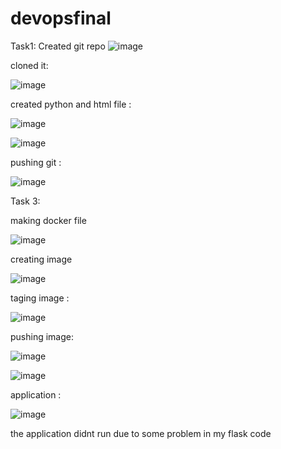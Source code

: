 # devopsfinal
Task1: 
Created git repo
![image](https://github.com/user-attachments/assets/d8fb2d59-ce59-4784-a0ef-94d389889893)

cloned it:

![image](https://github.com/user-attachments/assets/785f470a-c606-4b25-a58d-eb21040d7514)


created python and html file :

![image](https://github.com/user-attachments/assets/84cdd085-d36d-447d-b499-26c367ca4f79)

![image](https://github.com/user-attachments/assets/e4d2ee8e-70c2-474f-8150-9506815d52c0)



pushing git :


![image](https://github.com/user-attachments/assets/860814d9-e1eb-4a7d-bcac-910709f2b360)


Task 3:

making docker file

![image](https://github.com/user-attachments/assets/7de0e63c-78fa-4be2-8ed9-156b89adff9d)

creating image 

![image](https://github.com/user-attachments/assets/d6aaa36a-c42e-4177-a872-56f25c74add2)


taging image :

![image](https://github.com/user-attachments/assets/703dc718-9ea1-484b-9ab1-04f0bf1153e4)




pushing image:

![image](https://github.com/user-attachments/assets/8dc0d8ef-1175-4715-93e0-22bc044d54ac)


![image](https://github.com/user-attachments/assets/1bb577ca-ca68-4985-a733-5f45ed397196)


application :

![image](https://github.com/user-attachments/assets/2d6e88d0-36ac-4f4b-9ba4-f7372155c111)

the application didnt run due to some problem in my flask code 







